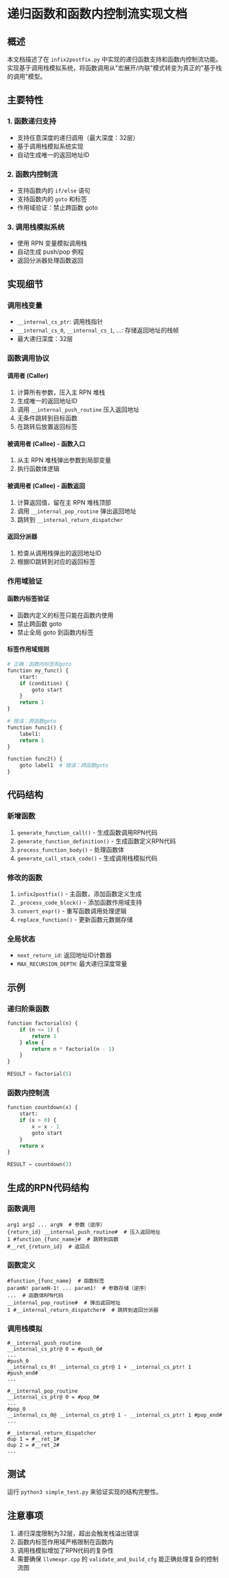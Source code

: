 # 递归函数和函数内控制流实现文档

## 概述

本文档描述了在 `infix2postfix.py` 中实现的递归函数支持和函数内控制流功能。实现基于调用栈模拟系统，将函数调用从"宏展开/内联"模式转变为真正的"基于栈的调用"模型。

## 主要特性

### 1. 函数递归支持
- 支持任意深度的递归调用（最大深度：32层）
- 基于调用栈模拟系统实现
- 自动生成唯一的返回地址ID

### 2. 函数内控制流
- 支持函数内的 `if/else` 语句
- 支持函数内的 `goto` 和标签
- 作用域验证：禁止跨函数 goto

### 3. 调用栈模拟系统
- 使用 RPN 变量模拟调用栈
- 自动生成 push/pop 例程
- 返回分派器处理函数返回

## 实现细节

### 调用栈变量
- `__internal_cs_ptr`: 调用栈指针
- `__internal_cs_0`, `__internal_cs_1`, ...: 存储返回地址的栈帧
- 最大递归深度：32层

### 函数调用协议

#### 调用者 (Caller)
1. 计算所有参数，压入主 RPN 堆栈
2. 生成唯一的返回地址ID
3. 调用 `__internal_push_routine` 压入返回地址
4. 无条件跳转到目标函数
5. 在跳转后放置返回标签

#### 被调用者 (Callee) - 函数入口
1. 从主 RPN 堆栈弹出参数到局部变量
2. 执行函数体逻辑

#### 被调用者 (Callee) - 函数返回
1. 计算返回值，留在主 RPN 堆栈顶部
2. 调用 `__internal_pop_routine` 弹出返回地址
3. 跳转到 `__internal_return_dispatcher`

#### 返回分派器
1. 检查从调用栈弹出的返回地址ID
2. 根据ID跳转到对应的返回标签

### 作用域验证

#### 函数内标签验证
- 函数内定义的标签只能在函数内使用
- 禁止跨函数 goto
- 禁止全局 goto 到函数内标签

#### 标签作用域规则
```python
# 正确：函数内标签和goto
function my_func() {
    start:
    if (condition) {
        goto start
    }
    return 1
}

# 错误：跨函数goto
function func1() {
    label1:
    return 1
}

function func2() {
    goto label1  # 错误：跨函数goto
}
```

## 代码结构

### 新增函数

1. `generate_function_call()` - 生成函数调用RPN代码
2. `generate_function_definition()` - 生成函数定义RPN代码
3. `process_function_body()` - 处理函数体
4. `generate_call_stack_code()` - 生成调用栈模拟代码

### 修改的函数

1. `infix2postfix()` - 主函数，添加函数定义生成
2. `_process_code_block()` - 添加函数作用域支持
3. `convert_expr()` - 重写函数调用处理逻辑
4. `replace_function()` - 更新函数元数据存储

### 全局状态

- `next_return_id`: 返回地址ID计数器
- `MAX_RECURSION_DEPTH`: 最大递归深度常量

## 示例

### 递归阶乘函数
```python
function factorial(n) {
    if (n <= 1) {
        return 1
    } else {
        return n * factorial(n - 1)
    }
}

RESULT = factorial(5)
```

### 函数内控制流
```python
function countdown(x) {
    start:
    if (x > 0) {
        x = x - 1
        goto start
    }
    return x
}

RESULT = countdown(3)
```

## 生成的RPN代码结构

### 函数调用
```
arg1 arg2 ... argN  # 参数（逆序）
{return_id} __internal_push_routine#  # 压入返回地址
1 #function_{func_name}#  # 跳转到函数
#__ret_{return_id}  # 返回点
```

### 函数定义
```
#function_{func_name}  # 函数标签
paramN! paramN-1! ... param1!  # 参数存储（逆序）
...  # 函数体RPN代码
__internal_pop_routine#  # 弹出返回地址
1 #__internal_return_dispatcher#  # 跳转到返回分派器
```

### 调用栈模拟
```
#__internal_push_routine
__internal_cs_ptr@ 0 = #push_0#
...
#push_0
__internal_cs_0! __internal_cs_ptr@ 1 + __internal_cs_ptr! 1 #push_end#
...

#__internal_pop_routine
__internal_cs_ptr@ 0 = #pop_0#
...
#pop_0
__internal_cs_0@ __internal_cs_ptr@ 1 - __internal_cs_ptr! 1 #pop_end#
...

#__internal_return_dispatcher
dup 1 = #__ret_1#
dup 2 = #__ret_2#
...
```

## 测试

运行 `python3 simple_test.py` 来验证实现的结构完整性。

## 注意事项

1. 递归深度限制为32层，超出会触发栈溢出错误
2. 函数内标签作用域严格限制在函数内
3. 调用栈模拟增加了RPN代码的复杂性
4. 需要确保 `llvmexpr.cpp` 的 `validate_and_build_cfg` 能正确处理复杂的控制流图